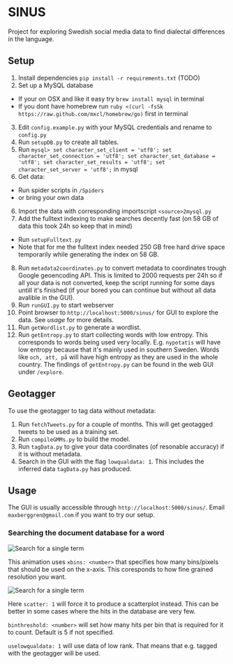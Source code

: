 SINUS
=====

Project for exploring Swedish social media data to find dialectal differences in the language. 

Setup
-----

1. Install dependencies `pip install -r requirements.txt` (TODO)
2. Set up a MySQL database
  * If your on OSX and like it easy try `brew install mysql` in terminal
  * If you dont have homebrew run `ruby <(curl -fsSk https://raw.github.com/mxcl/homebrew/go)` first in terminal
3. Edit `config.example.py` with your MySQL credentials and rename to `config.py`
4. Run `setupDB.py` to create all tables.
5. Run `mysql> set character_set_client = 'utf8'; set character_set_connection = 'utf8'; set character_set_database = 'utf8'; set character_set_results = 'utf8'; set character_set_server = 'utf8';` in mysql
5. Get data: 
  * Run spider scripts in `/Spiders` 
  * or bring your own data
6. Import the data with corresponding importscript `<source>2mysql.py`
7. Add the fulltext indexing to make searches decently fast (on 58 GB of data this took 24h so keep that in mind) 
  * Run `setupFulltext.py`
  * Note that for me the fulltext index needed 250 GB free hard drive space temporarily while generating the index on 58 GB.
8. Run `metadata2coordinates.py` to convert metadata to coordinates trough Google geoencoding API. This is limited to 2000 requests per 24h so if all your data is not converted, keep the script running for some days untill it's finished (if your bored you can continue but without all data avalible in the GUI).
9. Run `runGUI.py` to start webserver
10. Point browser to `http://localhost:5000/sinus/` for GUI to explore the data. See *usage* for more details.
11. Run `getWordlist.py` to generate a wordlist.
12. Run `getEntropy.py` to start collecting words with low entropy. This corresponds to words being used very locally. E.g. `nypotatis` will have low entropy because that it's mainly used in southern Sweden. Words like `och, att, på` will have high entropy as they are used in the whole country. The findings of `getEntropy.py` can be found in the web GUI under `/explore`.

Geotagger
---------

To use the geotagger to tag data without metadata:

1. Run `fetchTweets.py` for a couple of months. This will get geotagged tweets to be used as a training set.
2. Run `compileGMMs.py` to build the model.
3. Run `tagData.py` to give your data coordinates (of resonable accuracy) if it is without metadata.
4. Search in the GUI with the flag `lowqualdata: 1`. This includes the inferred data `tagData.py` has produced.

Usage
-----

The GUI is usually accessible through `http://localhost:5000/sinus/`. Email `maxberggren@gmail.com` if you want to try our setup.

### Searching the document database for a word

![Search for a single term](../master/readmeimages/litta3.gif?raw=true)

This animation uses `xbins: <number>` that specifies how many bins/pixels that should be used on the x-axis. This coresponds to how fine grained resolution you want.

![Search for a single term](../master/readmeimages/litta_scatter.gif?raw=true)

Here `scatter: 1` will force it to produce a scatterplot instead. This can be better in some cases where the hits in the database are very few.

`binthreshold: <number>` will set how many hits per bin that is required for it to count. Default is 5 if not specified.

`uselowqualdata: 1` will use data of low rank. That means that e.g. tagged with the geotagger will be used.